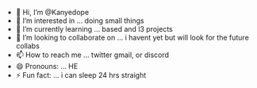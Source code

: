 - 👋 Hi, I’m @Kanyedope
- 👀 I’m interested in ... doing small things 
- 🌱 I’m currently learning ... based and l3 projects
- 💞️ I’m looking to collaborate on ... i havent yet but will look for the future collabs
- 📫 How to reach me ... twitter gmail, or discord
- 😄 Pronouns: ... HE
- ⚡ Fun fact: ... i can sleep 24 hrs straight 

<!---
Kanyedope/Kanyedope is a ✨ special ✨ repository because its `README.md` (this file) appears on your GitHub profile.
You can click the Preview link to take a look at your changes.
--->
